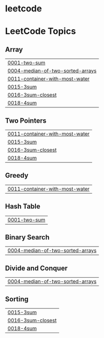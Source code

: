 # leetcode
<!---LeetCode Topics Start-->
# LeetCode Topics
## Array
|  |
| ------- |
| [0001-two-sum](https://github.com/nikitadudani/leetcode/tree/master/0001-two-sum) |
| [0004-median-of-two-sorted-arrays](https://github.com/nikitadudani/leetcode/tree/master/0004-median-of-two-sorted-arrays) |
| [0011-container-with-most-water](https://github.com/nikitadudani/leetcode/tree/master/0011-container-with-most-water) |
| [0015-3sum](https://github.com/nikitadudani/leetcode/tree/master/0015-3sum) |
| [0016-3sum-closest](https://github.com/nikitadudani/leetcode/tree/master/0016-3sum-closest) |
| [0018-4sum](https://github.com/nikitadudani/leetcode/tree/master/0018-4sum) |
## Two Pointers
|  |
| ------- |
| [0011-container-with-most-water](https://github.com/nikitadudani/leetcode/tree/master/0011-container-with-most-water) |
| [0015-3sum](https://github.com/nikitadudani/leetcode/tree/master/0015-3sum) |
| [0016-3sum-closest](https://github.com/nikitadudani/leetcode/tree/master/0016-3sum-closest) |
| [0018-4sum](https://github.com/nikitadudani/leetcode/tree/master/0018-4sum) |
## Greedy
|  |
| ------- |
| [0011-container-with-most-water](https://github.com/nikitadudani/leetcode/tree/master/0011-container-with-most-water) |
## Hash Table
|  |
| ------- |
| [0001-two-sum](https://github.com/nikitadudani/leetcode/tree/master/0001-two-sum) |
## Binary Search
|  |
| ------- |
| [0004-median-of-two-sorted-arrays](https://github.com/nikitadudani/leetcode/tree/master/0004-median-of-two-sorted-arrays) |
## Divide and Conquer
|  |
| ------- |
| [0004-median-of-two-sorted-arrays](https://github.com/nikitadudani/leetcode/tree/master/0004-median-of-two-sorted-arrays) |
## Sorting
|  |
| ------- |
| [0015-3sum](https://github.com/nikitadudani/leetcode/tree/master/0015-3sum) |
| [0016-3sum-closest](https://github.com/nikitadudani/leetcode/tree/master/0016-3sum-closest) |
| [0018-4sum](https://github.com/nikitadudani/leetcode/tree/master/0018-4sum) |
<!---LeetCode Topics End-->